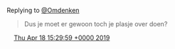 Replying to [@Omdenken](https://twitter.com/Omdenken/status/1118892695878012930)

> Dus je moet er gewoon toch je plasje over doen?

<img src="../../media/tweet.ico" width="12" /> [Thu Apr 18 15:29:59 +0000 2019](https://twitter.com/DromerDenker/status/1118899484325502977)